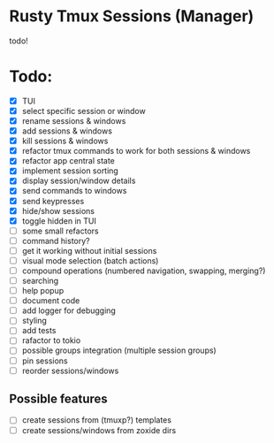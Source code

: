 # Rusty Tmux Sessions (Manager)

todo!

# Todo:

- [X] TUI
- [X] select specific session or window
- [X] rename sessions & windows
- [X] add sessions & windows
- [X] kill sessions & windows
- [X] refactor tmux commands to work for both sessions & windows
- [X] refactor app central state
- [X] implement session sorting
- [X] display session/window details
- [X] send commands to windows
- [X] send keypresses
- [X] hide/show sessions
- [X] toggle hidden in TUI
- [ ] some small refactors
- [ ] command history?
- [ ] get it working without initial sessions
- [ ] visual mode selection (batch actions)
- [ ] compound operations (numbered navigation, swapping, merging?)
- [ ] searching
- [ ] help popup
- [ ] document code
- [ ] add logger for debugging
- [ ] styling
- [ ] add tests
- [ ] rafactor to tokio
- [ ] possible groups integration (multiple session groups)
- [ ] pin sessions
- [ ] reorder sessions/windows

## Possible features

- [ ] create sessions from (tmuxp?) templates
- [ ] create sessions/windows from zoxide dirs
